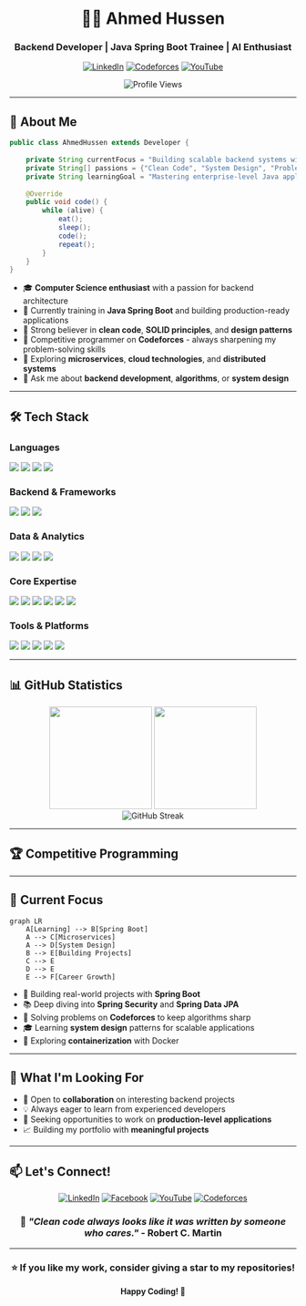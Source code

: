 <div align="center">
  
# 👨‍💻 Ahmed Hussen

### Backend Developer | Java Spring Boot Trainee | AI Enthusiast

[![LinkedIn](https://img.shields.io/badge/LinkedIn-Connect-0A66C2?style=for-the-badge&logo=linkedin&logoColor=white)](https://www.linkedin.com/in/ahmed-elsherif-119b60337)
[![Codeforces](https://img.shields.io/badge/Codeforces-Profile-1F8ACB?style=for-the-badge&logo=codeforces&logoColor=white)](https://codeforces.com/profile/ahmed452005)
[![YouTube](https://img.shields.io/badge/YouTube-Subscribe-FF0000?style=for-the-badge&logo=youtube&logoColor=white)](https://youtube.com/@ahmedhussen8077?si=LwLCuFNhZRdNkLLK)

![Profile Views](https://komarev.com/ghpvc/?username=ahmed2005hussen&color=blueviolet&style=for-the-badge)

</div>

---

## 🚀 About Me

```java
public class AhmedHussen extends Developer {
    
    private String currentFocus = "Building scalable backend systems with Spring Boot";
    private String[] passions = {"Clean Code", "System Design", "Problem Solving"};
    private String learningGoal = "Mastering enterprise-level Java applications";
    
    @Override
    public void code() {
        while (alive) {
            eat();
            sleep();
            code();
            repeat();
        }
    }
}
```

- 🎓 **Computer Science enthusiast** with a passion for backend architecture
- 🔭 Currently training in **Java Spring Boot** and building production-ready applications
- 🧠 Strong believer in **clean code**, **SOLID principles**, and **design patterns**
- 💪 Competitive programmer on **Codeforces** - always sharpening my problem-solving skills
- 🌱 Exploring **microservices**, **cloud technologies**, and **distributed systems**
- 💬 Ask me about **backend development**, **algorithms**, or **system design**

---

## 🛠️ Tech Stack

### Languages
<p>
  <img src="https://img.shields.io/badge/Java-ED8B00?style=for-the-badge&logo=openjdk&logoColor=white" />
  <img src="https://img.shields.io/badge/C++-00599C?style=for-the-badge&logo=cplusplus&logoColor=white" />
  <img src="https://img.shields.io/badge/Python-3776AB?style=for-the-badge&logo=python&logoColor=white" />
  <img src="https://img.shields.io/badge/JavaScript-F7DF1E?style=for-the-badge&logo=javascript&logoColor=black" />
</p>

### Backend & Frameworks
<p>
  <img src="https://img.shields.io/badge/Spring_Boot-6DB33F?style=for-the-badge&logo=springboot&logoColor=white" />
  <img src="https://img.shields.io/badge/Django-092E20?style=for-the-badge&logo=django&logoColor=white" />
  <img src="https://img.shields.io/badge/REST_APIs-009688?style=for-the-badge&logo=fastapi&logoColor=white" />
</p>

### Data & Analytics
<p>
  <img src="https://img.shields.io/badge/Pandas-150458?style=for-the-badge&logo=pandas&logoColor=white" />
  <img src="https://img.shields.io/badge/NumPy-013243?style=for-the-badge&logo=numpy&logoColor=white" />
  <img src="https://img.shields.io/badge/Matplotlib-11557C?style=for-the-badge&logo=plotly&logoColor=white" />
  <img src="https://img.shields.io/badge/Jupyter-FA0F00?style=for-the-badge&logo=jupyter&logoColor=white" />
</p>

### Core Expertise
<p>
  <img src="https://img.shields.io/badge/OOP-FF8C00?style=for-the-badge&logo=&logoColor=white" />
  <img src="https://img.shields.io/badge/Design_Patterns-FFA500?style=for-the-badge&logo=&logoColor=white" />
  <img src="https://img.shields.io/badge/SOLID-FF69B4?style=for-the-badge&logo=&logoColor=white" />
  <img src="https://img.shields.io/badge/Data_Structures-228B22?style=for-the-badge&logo=&logoColor=white" />
  <img src="https://img.shields.io/badge/Algorithms-800080?style=for-the-badge&logo=&logoColor=white" />
  <img src="https://img.shields.io/badge/System_Design-000000?style=for-the-badge&logo=&logoColor=white" />
</p>

### Tools & Platforms
<p>
  <img src="https://img.shields.io/badge/Git-F05032?style=for-the-badge&logo=git&logoColor=white" />
  <img src="https://img.shields.io/badge/GitHub-181717?style=for-the-badge&logo=github&logoColor=white" />
  <img src="https://img.shields.io/badge/IntelliJ_IDEA-000000?style=for-the-badge&logo=intellijidea&logoColor=white" />
  <img src="https://img.shields.io/badge/VS_Code-007ACC?style=for-the-badge&logo=visualstudiocode&logoColor=white" />
  <img src="https://img.shields.io/badge/PyCharm-000000?style=for-the-badge&logo=pycharm&logoColor=white" />
</p>

---

## 📊 GitHub Statistics

<div align="center">
  <img height="180em" src="https://github-readme-stats.vercel.app/api?username=ahmed2005hussen&show_icons=true&theme=tokyonight&include_all_commits=true&count_private=true"/>
  <img height="180em" src="https://github-readme-stats.vercel.app/api/top-langs/?username=ahmed2005hussen&layout=compact&langs_count=8&theme=tokyonight"/>
</div>

<div align="center">
  <img src="https://github-readme-streak-stats.herokuapp.com/?user=ahmed2005hussen&theme=tokyonight" alt="GitHub Streak" />
</div>

---

## 🏆 Competitive Programming

<!-- <div align="center">
  
[![Codeforces Stats](https://codeforces-readme-stats.vercel.app/api/card?username=ahmed452005&theme=tokyonight)](https://codeforces.com/profile/ahmed452005) -->

</div>

---

## 🎯 Current Focus

```mermaid
graph LR
    A[Learning] --> B[Spring Boot]
    A --> C[Microservices]
    A --> D[System Design]
    B --> E[Building Projects]
    C --> E
    D --> E
    E --> F[Career Growth]
```

- 🔨 Building real-world projects with **Spring Boot**
- 📚 Deep diving into **Spring Security** and **Spring Data JPA**
- 🧩 Solving problems on **Codeforces** to keep algorithms sharp
- 🎓 Learning **system design** patterns for scalable applications
- 🚀 Exploring **containerization** with Docker

---

## 💼 What I'm Looking For

- 🤝 Open to **collaboration** on interesting backend projects
- 💡 Always eager to learn from experienced developers
- 🎯 Seeking opportunities to work on **production-level applications**
- 📈 Building my portfolio with **meaningful projects**

---

## 📫 Let's Connect!

<div align="center">

[![LinkedIn](https://img.shields.io/badge/LinkedIn-Let's_Connect-0A66C2?style=for-the-badge&logo=linkedin&logoColor=white)](https://www.linkedin.com/in/ahmed-elsherif-119b60337)
[![Facebook](https://img.shields.io/badge/Facebook-Follow_Me-1877F2?style=for-the-badge&logo=facebook&logoColor=white)](https://www.facebook.com/share/1KscghQWsa/?mibextid=LQQJ4d)
[![YouTube](https://img.shields.io/badge/YouTube-Subscribe-FF0000?style=for-the-badge&logo=youtube&logoColor=white)](https://youtube.com/@ahmedhussen8077?si=LwLCuFNhZRdNkLLK)
[![Codeforces](https://img.shields.io/badge/Codeforces-Follow-1F8ACB?style=for-the-badge&logo=codeforces&logoColor=white)](https://codeforces.com/profile/ahmed452005)

### 💬 *"Clean code always looks like it was written by someone who cares."* - Robert C. Martin

</div>

---

<div align="center">
  
### ⭐ If you like my work, consider giving a star to my repositories!

**Happy Coding! 🚀**

</div>
